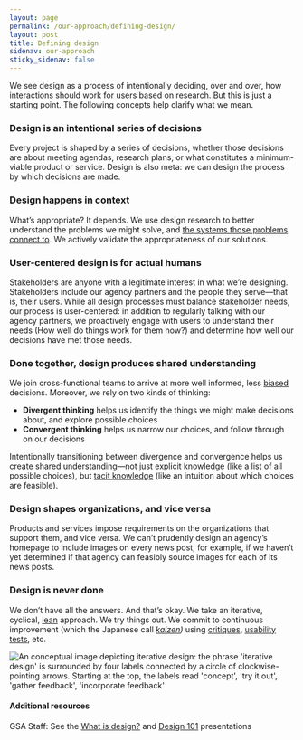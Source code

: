 ```yaml
---
layout: page
permalink: /our-approach/defining-design/
layout: post
title: Defining design
sidenav: our-approach
sticky_sidenav: false
---
```


We see design as a process of intentionally deciding, over and over, how interactions should work for users based on research. But this is just a starting point. The following concepts help clarify what we mean.


### Design is an intentional series of decisions

Every project is shaped by a series of decisions, whether those decisions are about meeting agendas, research plans, or what constitutes a minimum-viable product or service. Design is also meta: we can design the process by which decisions are made.


### Design happens in context

What’s appropriate? It depends. We use design research to better understand the problems we might solve, and [the systems those problems connect to](https://quotesondesign.com/eliel-saarinen/). We actively validate the appropriateness of our solutions.


### User-centered design is for actual humans

Stakeholders are anyone with a legitimate interest in what we’re designing. Stakeholders include our agency partners and the people they serve—that is, their users. While all design processes must balance stakeholder needs, our process is user-centered: in addition to regularly talking with our agency partners, we proactively engage with users to understand their needs (How well do things work for them now?) and determine how well our decisions have met those needs.


### Done together, design produces shared understanding

We join cross-functional teams to arrive at more well informed, less [biased]({{site.baseurl}}/research/bias/) decisions. Moreover, we rely on two kinds of thinking:
- **Divergent thinking** helps us identify the things we might make decisions about, and explore possible choices
- **Convergent thinking** helps us narrow our choices, and follow through on our decisions

Intentionally transitioning between divergence and convergence helps us create shared understanding—not just explicit knowledge (like a list of all possible choices), but [tacit knowledge](https://en.wikipedia.org/wiki/Tacit_knowledge) (like an intuition about which choices are feasible).

### Design shapes organizations, and vice versa

Products and services impose requirements on the organizations that support them, and vice versa. We can’t prudently design an agency’s homepage to include images on every news post, for example, if we haven’t yet determined if that agency can feasibly source images for each of its news posts.


### Design is never done

We don’t have all the answers. And that’s okay. We take an iterative, cyclical, [lean]({{site.baseurl}}/our-approach/stay-lean) approach. We try things out. We commit to continuous improvement (which the Japanese call *[kaizen](https://en.wikipedia.org/wiki/Kaizen))* using [critiques](http://scottberkun.com/essays/23-how-to-run-a-design-critique/), [usability tests](https://methods.18f.gov/usability-testing), etc.

![An conceptual image depicting iterative design: the phrase 'iterative design' is surrounded by four labels connected by a circle of clockwise-pointing arrows. Starting at the top, the labels read 'concept', 'try it out', 'gather feedback', 'incorporate feedback']({{site.baseurl}}/images/iterative-design.png "Iterative design")



#### Additional resources

GSA Staff: See the [What is design?](https://drive.google.com/a/gsa.gov/open?id=1dFVWZQzSGMUEj8oDQ_i3Ja0B4z1TFzuPGnYoO4sBAK4) and [Design 101](https://docs.google.com/presentation/d/16XEv3POpUtjzHG-KBzjT0lUyh5Vcp7CKFAeOj9QT27k/edit#slide=id.g3a57b3f921_0_227) presentations
